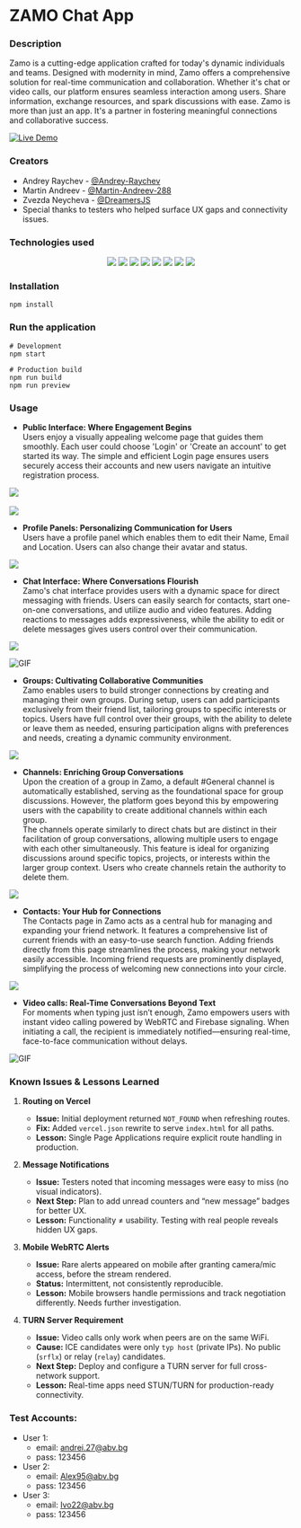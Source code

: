 # ZAMO Chat App

### Description

Zamo is a cutting-edge application crafted for today's dynamic individuals and teams. Designed with modernity in mind, Zamo offers a comprehensive solution for real-time communication and collaboration. Whether it's chat or video calls, our platform ensures seamless interaction among users. Share information, exchange resources, and spark discussions with ease. Zamo is more than just an app. It's a partner in fostering meaningful connections and collaborative success.

[![Live Demo](https://img.shields.io/badge/Live_Demo-Vercel-000?logo=vercel)](https://zamo-chat-app.vercel.app)

### Creators

- Andrey Raychev - [@Andrey-Raychev](https://github.com/Andrey-Raychev)
- Martin Andreev - [@Martin-Andreev-288](https://github.com/Martin-Andreev-288)
- Zvezda Neycheva - [@DreamersJS](https://github.com/DreamersJS)
- Special thanks to testers who helped surface UX gaps and connectivity issues.

### Technologies used

<p align="center">
  <img src="https://img.shields.io/badge/React-20232A?logo=react&logoColor=61DAFB"/>
  <img src="https://img.shields.io/badge/React_Router-CA4245?logo=react-router&logoColor=white"/>
  <img src="https://img.shields.io/badge/HTML5-E34F26?logo=html5&logoColor=white"/>
  <img src="https://img.shields.io/badge/TailwindCSS-06B6D4?logo=tailwindcss&logoColor=white"/>
  <img src="https://img.shields.io/badge/WebRTC-333333?logo=webrtc&logoColor=white"/>
  <img src="https://img.shields.io/badge/Firebase-FFCA28?logo=firebase&logoColor=black"/>
  <img src="https://img.shields.io/badge/ESLint-4B32C3?logo=eslint&logoColor=white"/>
  <img src="https://img.shields.io/badge/Git-F05032?logo=git&logoColor=white"/>
</p>

### Installation

```
npm install
```

### Run the application

```
# Development
npm start

# Production build
npm run build
npm run preview
```

### Usage

- **Public Interface: Where Engagement Begins**
<br/>Users enjoy a visually appealing welcome page that guides them smoothly. Each user could choose 'Login' or 'Create an account' to get started its way. The simple and efficient Login page ensures users securely access their accounts and new users navigate an intuitive registration process.

<img src="./public/assets/images/scrwelcomepage.png"/>
<br/>
<br/>
<img src="./public/assets/images/scrlogin.png"/>
<br/>

- **Profile Panels: Personalizing Communication for Users**
  <br />Users have a profile panel which enables them to edit their Name, Email and Location. Users can also change their avatar and status.

 <img src="./public/assets/images/scrprofilepage.png"/>
 <br />

- **Chat Interface: Where Conversations Flourish**
  <br />Zamo's chat interface provides users with a dynamic space for direct messaging with friends. Users can easily search for contacts, start one-on-one conversations, and utilize audio and video features. Adding reactions to messages adds expressiveness, while the ability to edit or delete messages gives users control over their communication.

<img src="./public/assets/images/scrchat.png"/>

![GIF](public/assets/images/scrsendpic.gif)
<br/>

- **Groups: Cultivating Collaborative Communities**
  <br />Zamo enables users to build stronger connections by creating and managing their own groups. During setup, users can add participants exclusively from their friend list, tailoring groups to specific interests or topics. Users have full control over their groups, with the ability to delete or leave them as needed, ensuring participation aligns with preferences and needs, creating a dynamic community environment.

<img src="./public/assets/images/scrgroups.png"/>
<br/>

- **Channels: Enriching Group Conversations**
  <br/>Upon the creation of a group in Zamo, a default #General channel is automatically established, serving as the foundational space for group discussions. However, the platform goes beyond this by empowering users with the capability to create additional channels within each group.
  <br/>The channels operate similarly to direct chats but are distinct in their facilitation of group conversations, allowing multiple users to engage with each other simultaneously. This feature is ideal for organizing discussions around specific topics, projects, or interests within the larger group context. Users who create channels retain the authority to delete them.

<img src="./public/assets/images/scrchannels.png"/>
<br/>

- **Contacts: Your Hub for Connections**
  <br/>The Contacts page in Zamo acts as a central hub for managing and expanding your friend network. It features a comprehensive list of current friends with an easy-to-use search function. Adding friends directly from this page streamlines the process, making your network easily accessible. Incoming friend requests are prominently displayed, simplifying the process of welcoming new connections into your circle.

<img src="./public/assets/images/scrcontacts.png"/>
<br/>

- **Video calls: Real-Time Conversations Beyond Text**
  <br/>For moments when typing just isn’t enough, Zamo empowers users with instant video calling powered by WebRTC and Firebase signaling. When initiating a call, the recipient is immediately notified—ensuring real-time, face-to-face communication without delays. 

![GIF](public/assets/images/video.gif)
<br/>

### Known Issues & Lessons Learned

1. **Routing on Vercel**
   - **Issue:** Initial deployment returned `NOT_FOUND` when refreshing routes.
   - **Fix:** Added `vercel.json` rewrite to serve `index.html` for all paths.
   - **Lesson:** Single Page Applications require explicit route handling in production.

2. **Message Notifications**
   - **Issue:** Testers noted that incoming messages were easy to miss (no visual indicators).
   - **Next Step:** Plan to add unread counters and “new message” badges for better UX.
   - **Lesson:** Functionality ≠ usability. Testing with real people reveals hidden UX gaps.

3. **Mobile WebRTC Alerts**
   - **Issue:** Rare alerts appeared on mobile after granting camera/mic access, before the stream rendered.
   - **Status:** Intermittent, not consistently reproducible.
   - **Lesson:** Mobile browsers handle permissions and track negotiation differently. Needs further investigation.

4. **TURN Server Requirement**
   - **Issue:** Video calls only work when peers are on the same WiFi.
   - **Cause:** ICE candidates were only `typ host` (private IPs). No public (`srflx`) or relay (`relay`) candidates.
   - **Next Step:** Deploy and configure a TURN server for full cross-network support.
   - **Lesson:** Real-time apps need STUN/TURN for production-ready connectivity.

### Test Accounts:

- User 1:
  - email: andrei.27@abv.bg
  - pass: 123456
- User 2:
  - email: Alex95@abv.bg
  - pass: 123456
- User 3:
  - email: Ivo22@abv.bg
  - pass: 123456
